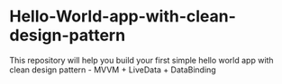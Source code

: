 # Hello-World-app-with-clean-design-pattern
This repository will help you build your first simple hello world app with clean design pattern - MVVM + LiveData + DataBinding
